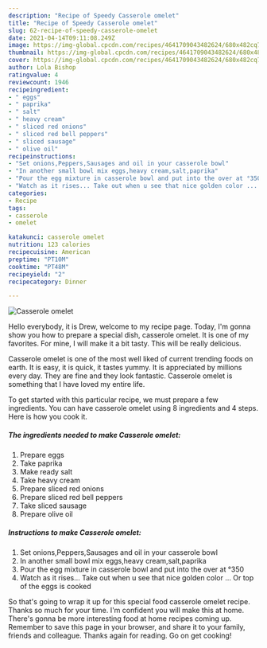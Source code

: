 ```yaml
---
description: "Recipe of Speedy Casserole omelet"
title: "Recipe of Speedy Casserole omelet"
slug: 62-recipe-of-speedy-casserole-omelet
date: 2021-04-14T09:11:08.249Z
image: https://img-global.cpcdn.com/recipes/4641709043482624/680x482cq70/casserole-omelet-recipe-main-photo.jpg
thumbnail: https://img-global.cpcdn.com/recipes/4641709043482624/680x482cq70/casserole-omelet-recipe-main-photo.jpg
cover: https://img-global.cpcdn.com/recipes/4641709043482624/680x482cq70/casserole-omelet-recipe-main-photo.jpg
author: Lola Bishop
ratingvalue: 4
reviewcount: 1946
recipeingredient:
- " eggs"
- " paprika"
- " salt"
- " heavy cream"
- " sliced red onions"
- " sliced red bell peppers"
- " sliced sausage"
- " olive oil"
recipeinstructions:
- "Set onions,Peppers,Sausages and oil in your casserole bowl"
- "In another small bowl mix eggs,heavy cream,salt,paprika"
- "Pour the egg mixture in casserole bowl and put into the over at °350"
- "Watch as it rises... Take out when u see that nice golden color ... Or top of the eggs is cooked"
categories:
- Recipe
tags:
- casserole
- omelet

katakunci: casserole omelet 
nutrition: 123 calories
recipecuisine: American
preptime: "PT10M"
cooktime: "PT48M"
recipeyield: "2"
recipecategory: Dinner

---
```



![Casserole omelet](https://img-global.cpcdn.com/recipes/4641709043482624/680x482cq70/casserole-omelet-recipe-main-photo.jpg)

Hello everybody, it is Drew, welcome to my recipe page. Today, I'm gonna show you how to prepare a special dish, casserole omelet. It is one of my favorites. For mine, I will make it a bit tasty. This will be really delicious.



Casserole omelet is one of the most well liked of current trending foods on earth. It is easy, it is quick, it tastes yummy. It is appreciated by millions every day. They are fine and they look fantastic. Casserole omelet is something that I have loved my entire life.


To get started with this particular recipe, we must prepare a few ingredients. You can have casserole omelet using 8 ingredients and 4 steps. Here is how you cook it.

<!--inarticleads1-->

##### The ingredients needed to make Casserole omelet:

1. Prepare  eggs
1. Take  paprika
1. Make ready  salt
1. Take  heavy cream
1. Prepare  sliced red onions
1. Prepare  sliced red bell peppers
1. Take  sliced sausage
1. Prepare  olive oil




<!--inarticleads2-->

##### Instructions to make Casserole omelet:

1. Set onions,Peppers,Sausages and oil in your casserole bowl
1. In another small bowl mix eggs,heavy cream,salt,paprika
1. Pour the egg mixture in casserole bowl and put into the over at °350
1. Watch as it rises... Take out when u see that nice golden color ... Or top of the eggs is cooked




So that's going to wrap it up for this special food casserole omelet recipe. Thanks so much for your time. I'm confident you will make this at home. There's gonna be more interesting food at home recipes coming up. Remember to save this page in your browser, and share it to your family, friends and colleague. Thanks again for reading. Go on get cooking!
